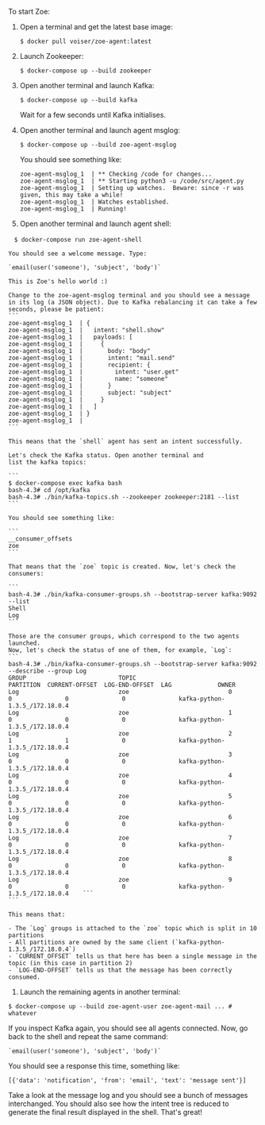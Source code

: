 
To start Zoe:

1. Open a terminal and get the latest base image:

    `$ docker pull voiser/zoe-agent:latest`

1. Launch Zookeeper:

    `$ docker-compose up --build zookeeper`

1. Open another terminal and launch Kafka:

    `$ docker-compose up --build kafka`

    Wait for a few seconds until Kafka initialises.

1. Open another terminal and launch agent msglog:

    `$ docker-compose up --build zoe-agent-msglog`

   You should see something like:
   ```
   zoe-agent-msglog_1  | ** Checking /code for changes...
   zoe-agent-msglog_1  | ** Starting python3 -u /code/src/agent.py
   zoe-agent-msglog_1  | Setting up watches.  Beware: since -r was given, this may take a while!
   zoe-agent-msglog_1  | Watches established.
   zoe-agent-msglog_1  | Running!
   ```

1. Open another terminal and launch agent shell:

    `$ docker-compose run zoe-agent-shell`

    You should see a welcome message. Type:

    `email(user('someone'), 'subject', 'body')`

    This is Zoe's hello world :)

    Change to the zoe-agent-msglog terminal and you should see a message
    in its log (a JSON object). Due to Kafka rebalancing it can take a few
    seconds, please be patient:
    ```
    zoe-agent-msglog_1  | {
    zoe-agent-msglog_1  |   intent: "shell.show"
    zoe-agent-msglog_1  |   payloads: [
    zoe-agent-msglog_1  |     {
    zoe-agent-msglog_1  |       body: "body"
    zoe-agent-msglog_1  |       intent: "mail.send"
    zoe-agent-msglog_1  |       recipient: {
    zoe-agent-msglog_1  |         intent: "user.get"
    zoe-agent-msglog_1  |         name: "someone"
    zoe-agent-msglog_1  |       }
    zoe-agent-msglog_1  |       subject: "subject"
    zoe-agent-msglog_1  |     }
    zoe-agent-msglog_1  |   ]
    zoe-agent-msglog_1  | }
    zoe-agent-msglog_1  |
    ```

    This means that the `shell` agent has sent an intent successfully.

    Let's check the Kafka status. Open another terminal and
    list the kafka topics:

    ```
    $ docker-compose exec kafka bash
    bash-4.3# cd /opt/kafka
    bash-4.3# ./bin/kafka-topics.sh --zookeeper zookeeper:2181 --list
    ```

    You should see something like:

    ```
    __consumer_offsets
    zoe
    ```

    That means that the `zoe` topic is created. Now, let's check the
    consumers:

    ```
    bash-4.3# ./bin/kafka-consumer-groups.sh --bootstrap-server kafka:9092 --list
    Shell
    Log
    ```

    Those are the consumer groups, which correspond to the two agents launched.
    Now, let's check the status of one of them, for example, `Log`:
    ```
    bash-4.3# ./bin/kafka-consumer-groups.sh --bootstrap-server kafka:9092 --describe --group Log
    GROUP                          TOPIC                          PARTITION  CURRENT-OFFSET  LOG-END-OFFSET  LAG             OWNER
    Log                            zoe                            0          0               0               0               kafka-python-1.3.5_/172.18.0.4
    Log                            zoe                            1          0               0               0               kafka-python-1.3.5_/172.18.0.4
    Log                            zoe                            2          1               1               0               kafka-python-1.3.5_/172.18.0.4
    Log                            zoe                            3          0               0               0               kafka-python-1.3.5_/172.18.0.4
    Log                            zoe                            4          0               0               0               kafka-python-1.3.5_/172.18.0.4
    Log                            zoe                            5          0               0               0               kafka-python-1.3.5_/172.18.0.4
    Log                            zoe                            6          0               0               0               kafka-python-1.3.5_/172.18.0.4
    Log                            zoe                            7          0               0               0               kafka-python-1.3.5_/172.18.0.4
    Log                            zoe                            8          0               0               0               kafka-python-1.3.5_/172.18.0.4
    Log                            zoe                            9          0               0               0               kafka-python-1.3.5_/172.18.0.4    ```
    ```

    This means that:

    - The `Log` groups is attached to the `zoe` topic which is split in 10 partitions
    - All partitions are owned by the same client (`kafka-python-1.3.5_/172.18.0.4`)
    - `CURRENT_OFFSET` tells us that here has been a single message in the topic (in this case in partition 2)
    - `LOG-END-OFFSET` tells us that the message has been correctly consumed.

1. Launch the remaining agents in another terminal:

  `$ docker-compose up --build zoe-agent-user zoe-agent-mail ... # whatever`

If you inspect Kafka again, you should see all agents connected. Now, go back
to the shell and repeat the same command:

    `email(user('someone'), 'subject', 'body')`

You should see a response this time, something like:

```
[{'data': 'notification', 'from': 'email', 'text': 'message sent'}]
```

Take a look at the message log and you should see a bunch of messages interchanged.
You should also see how the intent tree is reduced to generate the final result
displayed in the shell. That's great!
